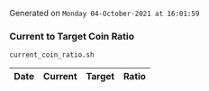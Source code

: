 Generated on `Monday 04-October-2021 at 16:01:59`

### Current to Target Coin Ratio
`current_coin_ratio.sh`

Date|Current|Target|Ratio
---|---|---|---
